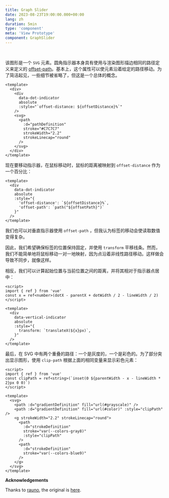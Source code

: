 ```yaml
---
title: Graph Slider
date: 2023-08-23T19:00:00.000+00:00
lang: zh
duration: 5min
type: 'component'
meta: 'View Prototype'
component: GraphSlider
---
```


<GraphSlider />

<br />

该图形是一个 `SVG` 元素。圆角指示器本身具有使用与渲染图形描边相同的路径定义来定义的 [offset-path](https://developer.mozilla.org/en-US/docs/Web/CSS/offset-path)。基本上，这个属性可以使元素沿着给定的路径移动。为了简洁起见，一些细节被省略了，但这是一个总体的概念。

```vue
<template>
  <div>
    <div
      data-dot-indicator
      absolute
      :style="`offset-distance: ${offsetDistance}%`"
    />
    <svg>
      <path
        :d="pathDefinition"
        stroke="#C7C7C7"
        strokeWidth="2.2"
        strokeLinecap="round"
      />
    </svg>
  </div>
</template>
```

现在要移动指示器，在鼠标移动时，鼠标的距离被映射到 `offset-distance` 作为一个百分比：

```vue
<template>
  <div
    data-dot-indicator
    absolute
    :style="{
      'offset-distance': `${offsetDistance}%`,
      'offset-path': `path("${offsetPath}")`
    }"
  />
</template>
```

我们也可以对垂直指示器使用 `offset-path` ，但我认为标签的移动会使读取数值变得复杂。

因此，我们希望确保标签的位置保持固定，并使用 `transform` 平移线条。然而，我们不能简单地将鼠标移动一对一地映射，因为点沿着非线性路径移动。这样做会导致不同步，就像这样。

相反，我们可以计算起始位置与当前位置之间的距离，并将其相对于指示器点居中：

```vue
<script>
import { ref } from 'vue'
const x = ref<number>(dotX - parentX + dotWidth / 2 - lineWidth / 2)
</script>

<template>
  <div
    data-vertical-indicator
    absolute
    :style="{
      transform: `translateX(${x}px)`,
    }"
  />
</template>
```

最后，在 SVG 中有两个重叠的路径：一个是灰度的，一个是彩色的。为了部分突出显示图形，使用 `clip-path` 根据上面的相同变量来显示彩色元素：

```vue
<script>
import { ref } from 'vue'
const clipPath = ref<string>(`inset(0 ${parentWidth - x - lineWidth * 2}px 0 0)`)
</script>

<template>
  <svg>
    <path :d="gradientDefinition" fill="url(#grayscale)" />
    <path :d="gradientDefinition" fill="url(#color)" :style="clipPath" />
    <g strokeWidth="2.2" strokeLinecap="round">
      <path
        :d="strokeDefinition"
        stroke="var(--colors-gray8)"
        :style="clipPath"
      />
      <path
        :d="strokeDefinition"
        stroke="var(--colors-blue9)"
      />
    </g>
  </svg>
</template>
```


**Acknowledgements**

Thanks to [rauno](https://twitter.com/raunofreiberg), the original is [here](https://rauno.me/craft/graph-slider).
